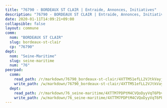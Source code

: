 ```yaml
---
title: "76790 - BORDEAUX ST CLAIR | Entraide, Annonces, Initiatives"
description: "76790 - BORDEAUX ST CLAIR | Entraide, Annonces, Initiatives"
date: 2020-01-11T14:09:21+09:00
collapsible: false
layout: commune
comm:
  nom: "BORDEAUX ST CLAIR"
  slug: bordeaux-st-clair
  cp: "76790"
dept:
  nom: "Seine-Maritime"
  slug: seine-maritime
  num: "76"
peerpad:
  comm:
    read_path: /r/markdown/76790_bordeaux-st-clair/4XTTM51efLL2VJtkVayj1KYgJp2f2z8r5rFZfyXxJhUydmidb
    write_path: /w/markdown/76790_bordeaux-st-clair/4XTTM51efLL2VJtkVayj1KYgJp2f2z8r5rFZfyXxJhUydmidb-K3TgUpTv83rLWwQLzFPBBkFf5cJLnrap6Co6LjaNZHks9U3CkRZNDmh1cJp4xs9wjNU9jPMAvgt53Y9KrpDSX4dah9qYSayg5iQwuA5DzNoBGCvRGQ3R2y5UtDWynioT8a2DMzp5
  dept:
    read_path: /r/markdown/76_seine-maritime/4XTTM7PDPtM4CVQoDyyVqT6Pbvj1SVtndpXJdTDsc7xwdMTdt
    write_path: /w/markdown/76_seine-maritime/4XTTM7PDPtM4CVQoDyyVqT6Pbvj1SVtndpXJdTDsc7xwdMTdt-K3TgUmo7Qwp8ZQz8qKFjC8WCY27ypEpX2c8BXeSV9rrPY1zRZn2SrYwkBXF8VnHkcepiXsccFfKHYuT2JNgSMXxLRaUGRu6o5B3BB15nZxEho97cTz3yC4eRTX4hZM1hcyAZrn8r
---
```


